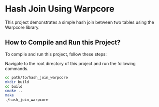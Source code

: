 # Hash Join Using Warpcore

This project demonstrates a simple hash join between two tables using the Warpcore library.

## How to Compile and Run this Project?

To compile and run this project, follow these steps:

   Navigate to the root directory of this project and run the following commands.

   ```bash
   cd path/to/hash_join_warpcore
   mkdir build
   cd build
   cmake .. 
   make
   ./hash_join_warpcore
   ```
      
